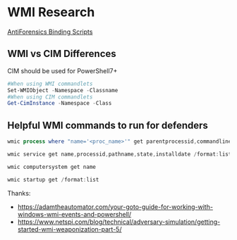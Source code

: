 # WMI Research

[AntiForensics Binding Scripts](AntiForensics)

## WMI vs CIM Differences

CIM should be used for PowerShell7+

```PowerShell
#When using WMI commandlets
Set-WMIObject -Namespace -Classname
#When using CIM commandlets
Get-CimInstance -Namespace -Class
```

## Helpful WMI commands to run for defenders

```PowerShell
wmic process where "name='<proc_name>'" get parentprocessid,commandline,executablepath /format:list

wmic service get name,processid,pathname,state,installdate /format:list

wmic computersystem get name

wmic startup get /format:list
```

Thanks:
- <https://adamtheautomator.com/your-goto-guide-for-working-with-windows-wmi-events-and-powershell/>
- <https://www.netspi.com/blog/technical/adversary-simulation/getting-started-wmi-weaponization-part-5/>
